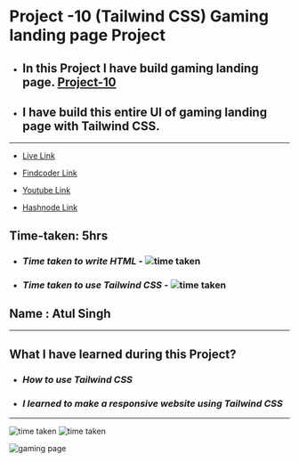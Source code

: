 # Project -10 (Tailwind CSS) Gaming landing page Project

- ## In this Project I have build gaming landing page. [Project-10](https://fsjs2-12th-dec-project-10.netlify.app/)

- ## I have build this entire UI of gaming landing page with Tailwind CSS.

---

- [ Live Link](https://fsjs2-12th-dec-project-10.netlify.app/)

- [Findcoder Link](https://www.findcoder.io/project/gaming-landing-page/639b82171c43201156fb4fb2)
- [Youtube Link](https://www.youtube.com/channel/UCBNc9Vs9mAFxnAKjzWRqDFQ)
- [Hashnode Link](https://atulsinghatul.hashnode.dev/)

## Time-taken: 5hrs

- ### _Time taken to write HTML_ - ![time taken](https://img.shields.io/badge/01-hrs-orange)

- ### _Time taken to use Tailwind CSS_ - ![time taken](https://img.shields.io/badge/04-hrs-orange)

## Name : Atul Singh

---

## What I have learned during this Project?

- ### _How to use Tailwind CSS_

- ### _I learned to make a responsive website using Tailwind CSS_

---

![time taken](https://img.shields.io/badge/Project-10-green) ![time taken](https://img.shields.io/badge/Gaming%20Landing%20Page-Tailwind%20%26%20CSS-blue)


![gaming page](https://user-images.githubusercontent.com/112545072/210151263-bd32a5f9-0f92-4f3b-ac0a-2a6fdfa7bd52.png)
